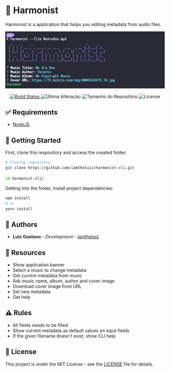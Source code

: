 # 🎵 Harmonist

Harmonist is a application that helps you editing metadata from audio files.

<p align="center">
  <img src="https://github.com/iamtheluiz/harmonist-cli/blob/master/docs/cli.png?raw=true" alt="CLI Interface" />
</p>

<p align="center">
  <a href="https://travis-ci.org/github/iamtheluiz/harmonist-cli">
    <img alt="Build Status" src="https://travis-ci.org/iamtheluiz/harmonist-cli.svg?branch=master" />
  </a>
  <img alt="Última Alteração" src="https://img.shields.io/github/last-commit/iamtheluiz/harmonist-cli" />
  <img alt="Tamanho do Repositório" src="https://img.shields.io/github/repo-size/iamtheluiz/harmonist-cli" />
  <img alt="License" src="https://img.shields.io/badge/license-MIT-brightgreen" />
</p>

## ✅ Requirements

- [NodeJS](https://nodejs.org/)

## 🏃 Getting Started

First, clone this respository and access the created folder:

```bash
# Cloning repository
git clone https://github.com/iamtheluiz/harmonist-cli.git

cd harmonist-cli/
```

Getting into the folder, install project dependencies:

```bash
npm install
# or
yarn install
```

## 💼 Authors

* **Luiz Gustavo** - *Development* - [iamtheluiz](https://github.com/iamtheluiz)

## 📝 Resources

* Show application banner
* Select a music to change metadata
* Get current metadata from music
* Ask music name, album, author and cover image
* Download cover image from URL
* Set new metadata
* Get help

## ⚠️ Rules

* All fields needs to be filled
* Show current metadata as default values on input fields
* If the given filename doesn't exist, show CLI help

## 📃 License

This project is under the MIT License - see the [LICENSE](LICENSE) file for details.
